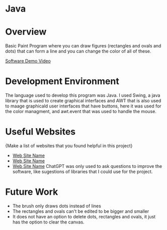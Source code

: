 # Java
# Overview

Basic Paint Program where you can draw figures (rectangles and ovals and dots) that can form a line and you can change the color of all of these.

[Software Demo Video](http://youtube.link.goes.here)

# Development Environment
The language used to develop this program was Java. I used Swing, a java library that is used to create graphical interfaces and AWT that is also used to maage graphicald user interfaces  that have buttons, here it was used for the color managment, and awt.event that was used to handle the mouse.

# Useful Websites

{Make a list of websites that you found helpful in this project}

- [Web Site Name](https://docs.oracle.com/javase/7/docs/api/java/awt/package-summary.html)
- [Web Site Name](https://docs.oracle.com/javase/tutorial/uiswing/)
- [Web Site Name](https://chatgpt.com) ChatGPT was only used to ask questions to improve the software, like sugestions of libraries that I could use for the project.

# Future Work

- The brush only draws dots instead of lines
- The rectangles and ovals can't be edited to be bigger and smaller
- It does not have an option to delete dots, rectangles and ovals, it just has the option to clear the canvas.
